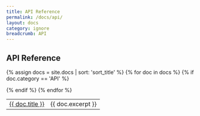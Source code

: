 ```yaml
---
title: API Reference
permalink: /docs/api/
layout: docs
category: ignore
breadcrumb: API
---
```


<h2 class="docs-heading pb-3 mb-3"><span class="mega-octicon octicon-gear pr-3"></span>API Reference</h2>

<table class="table table-ruled table-full-width table-with-spacious-first-column">

{% assign docs = site.docs | sort: 'sort_title' %}
{% for doc in docs %}
  {% if doc.category == 'API' %}
    <tr>
      <td><a href="{{ site.baseurl }}{{ doc.url }}">{{ doc.title }}</a></td>
      <td>{{ doc.excerpt }}</td>
    </tr>
  {% endif %}
{% endfor %}
</table>
